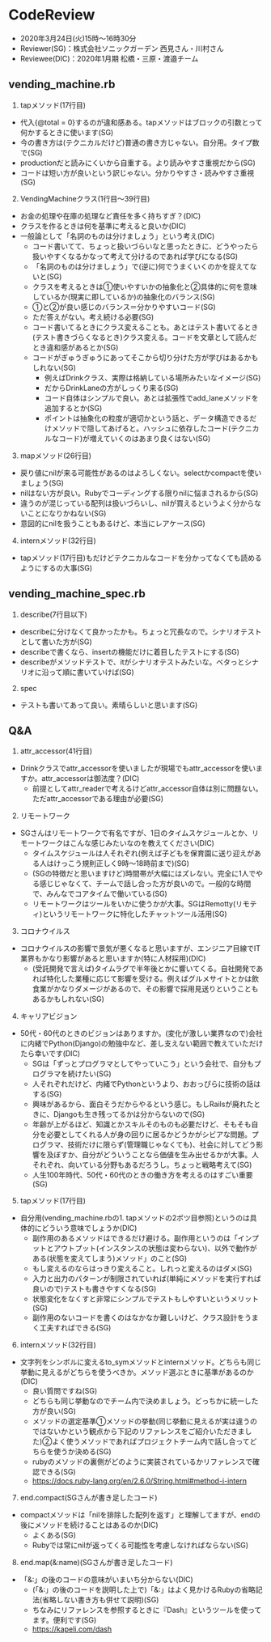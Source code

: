 # CodeReview
- 2020年3月24日(火)15時〜16時30分
- Reviewer(SG)：株式会社ソニックガーデン 西見さん・川村さん
- Reviewee(DIC)：2020年1月期 松橋・三原・渡邉チーム

## vending_machine.rb
1. tapメソッド(17行目)
- 代入{@total = 0}するのが違和感ある。tapメソッドはブロックの引数とって何かするときに使います(SG)
- 今の書き方は(テクニカルだけど)普通の書き方じゃない。自分用。タイプ数で(SG)
- productionだと読みにくいから自重する。より読みやすさ重視だから(SG)
- コードは短い方が良いという訳じゃない。分かりやすさ・読みやすさ重視(SG)

2. VendingMachineクラス(1行目〜39行目)
- お金の処理や在庫の処理など責任を多く持ちすぎ？(DIC)
- クラスを作るときは何を基準に考えると良いか(DIC)
- 一般論として「名詞のものは分けましょう」という考え(DIC)
  - コード書いてて、ちょっと扱いづらいなと思ったときに、どうやったら扱いやすくなるかなって考えて分けるのであれば学びになる(SG)
  - 「名詞のものは分けましょう」で(逆に)何でうまくいくのかを捉えてないと(SG)
  - クラスを考えるときは①使いやすいかの抽象化と②具体的に何を意味しているか(現実に即しているか)の抽象化のバランス(SG)
  - ①と②が良い感じのバランス＝分かりやすいコード(SG)
  - ただ答えがない。考え続ける必要(SG)
  - コード書いてるときにクラス変えることも。あとはテスト書いてるとき(テスト書きづらくなるとき)クラス変える。コードを文章として読んだとき違和感があるとか(SG)
  - コードがぎゅうぎゅうにあってそこから切り分けた方が学びはあるかもしれない(SG)
    - 例えばDrinkクラス、実際は格納している場所みたいなイメージ(SG)
    - だからDrinkLaneの方がしっくり来る(SG)
    - コード自体はシンプルで良い。あとは拡張性でadd_laneメソッドを追加するとか(SG)
    - ポイントは抽象化の粒度が適切かという話と、データ構造できるだけメソッドで隠してあげると。ハッシュに依存したコード(テクニカルなコード)が増えていくのはあまり良くはない(SG)

3. mapメソッド(26行目)
- 戻り値にnilが来る可能性があるのはよろしくない。selectかcompactを使いましょう(SG)
- nilはない方が良い。Rubyでコーディングする限りnilに悩まされるから(SG)
- 違うのが混じっている配列は扱いづらいし、nilが買えるというよく分からないことになりかねない(SG)
- 意図的にnilを扱うこともあるけど、本当にレアケース(SG)

4. internメソッド(32行目)
- tapメソッド(17行目)もだけどテクニカルなコードを分かってなくても読めるようにするの大事(SG)

## vending_machine_spec.rb
1. describe(7行目以下)
- describeに分けなくて良かったかも。ちょっと冗長なので。シナリオテストとして書いた方が(SG)
- describeで書くなら、insertの機能だけに着目したテストにする(SG)
- describeがメソッドテストで、itがシナリオテストみたいな。ベタっとシナリオに沿って順に書いていけば(SG)

2. spec
- テストも書いてあって良い。素晴らしいと思います(SG)

## Q&A
1. attr_accessor(41行目)
- Drinkクラスでattr_accessorを使いましたが現場でもattr_accessorを使いますか。attr_accessorは御法度？(DIC)
  - 前提としてattr_readerで考えるけどattr_accessor自体は別に問題ない。ただattr_accessorである理由が必要(SG)

2. リモートワーク
- SGさんはリモートワークで有名ですが、1日のタイムスケジュールとか、リモートワークはこんな感じみたいなのを教えてください(DIC)
  - タイムスケジュールは人それぞれ(例えば子どもを保育園に送り迎えがある人はけっこう規則正しく9時〜18時前まで)(SG)
  - (SGの特徴だと思いますけど)時間帯が大幅にはズレない。完全に1人でやる感じじゃなくて、チームで話し合った方が良いので。一般的な時間で、みんなでコアタイムで働いている(SG)
  - リモートワークはツールをいかに使うかが大事。SGはRemotty(リモティ)というリモートワークに特化したチャットツール活用(SG)

3. コロナウイルス
- コロナウイルスの影響で景気が悪くなると思いますが、エンジニア目線でIT業界もかなり影響があると思いますか(特に人材採用)(DIC)
  - (受託開発で言えば)タイムラグで半年後とかに響いてくる。自社開発であれば特化した業種に応じて影響を受ける。例えばグルメサイトとかは飲食業がかなりダメージがあるので、その影響で採用見送りということもあるかもしれない(SG)

4. キャリアビジョン
- 50代・60代のときのビジョンはありますか。(変化が激しい業界なので)会社に内緒でPython(Django)の勉強中など、差し支えない範囲で教えていただけたら幸いです(DIC)
  - SGは「ずっとプログラマとしてやっていこう」という会社で、自分もプログラマを続けたい(SG)
  - 人それぞれだけど、内緒でPythonというより、おおっぴらに技術の話はする(SG)
  - 興味があるから、面白そうだからやるという感じ。もしRailsが廃れたときに、Djangoも生き残ってるかは分からないので(SG)
  - 年齢が上がるほど、知識とかスキルそのものも必要だけど、そもそも自分を必要としてくれる人が身の回りに居るかどうかがシビアな問題。プログラマ、技術だけに限らず(管理職じゃなくても)、社会に対してどう影響を及ぼすか、自分がどういうことなら価値を生み出せるかが大事。人それぞれ、向いている分野もあるだろうし。ちょっと戦略考えて(SG)
  - 人生100年時代、50代・60代のときの働き方を考えるのはすごい重要(SG)

5. tapメソッド(17行目)
- 自分用(vending_machine.rbの1. tapメソッドの2ポツ目参照)というのは具体的にどういう意味でしょうか(DIC)
  - 副作用のあるメソッドはできるだけ避ける。副作用というのは「インプットとアウトプット(インスタンスの状態は変わらない)、以外で動作がある(状態を変えてしまう)メソッド」のこと(SG)
  - もし変えるのならはっきり変えること。しれっと変えるのはダメ(SG)
  - 入力と出力のパターンが制限されていれば(単純にメソッドを実行すれば良いので)テストも書きやすくなる(SG)
  - 状態変化をなくすと非常にシンプルでテストもしやすいというメリット(SG)
  - 副作用のないコードを書くのはなかなか難しいけど、クラス設計をうまく工夫すればできる(SG)

6. internメソッド(32行目)
- 文字列をシンボルに変えるto_symメソッドとinternメソッド。どちらも同じ挙動に見えるがどちらを使うべきか。メソッド選ぶときに基準があるのか(DIC)
  - 良い質問ですね(SG)
  - どちらも同じ挙動なのでチーム内で決めましょう。どっちかに統一した方が良い(SG)
  - メソッドの選定基準①メソッドの挙動(同じ挙動に見えるが実は違うのではないかという観点から下記のリファレンスをご紹介いただきました)②よく使うメソッドであればプロジェクトチーム内で話し合ってどちらを使うか決める(SG)
  - rubyのメソッドの裏側がどのように実装されているかリファレンスで確認できる(SG)
  - https://docs.ruby-lang.org/en/2.6.0/String.html#method-i-intern

7. end.compact(SGさんが書き足したコード)
- compactメソッドは「nilを排除した配列を返す」と理解してますが、endの後にメソッドを続けることはあるのか(DIC)
  - よくある(SG)
  - Rubyでは常にnilが返ってくる可能性を考慮しなければならない(SG)

8. end.map(&:name)(SGさんが書き足したコード)
- 「&:」の後のコードの意味がいまいち分からない(DIC)
  - (「&:」の後のコードを説明した上で)「&:」はよく見かけるRubyの省略記法(省略しない書き方も併せて説明)(SG)
  - ちなみにリファレンスを参照するときに『Dash』というツールを使ってます。便利です(SG)
  - https://kapeli.com/dash
